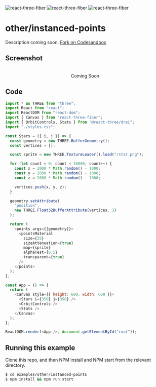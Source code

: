 ![react-three-fiber](https://img.shields.io/badge/dynamic/json?url=https://raw.githubusercontent.com/onion2k/r3f-by-example/develop/examples/other/instanced-points/package.json&label=react-three-fiber&query=$.dependencies['react-three-fiber']&color=green) ![react-three-fiber](https://img.shields.io/badge/dynamic/json?url=https://raw.githubusercontent.com/onion2k/r3f-by-example/develop/examples/other/instanced-points/package.json&label=three&query=$.dependencies['three']&color=green) ![react-three-fiber](https://img.shields.io/badge/dynamic/json?url=https://raw.githubusercontent.com/onion2k/r3f-by-example/develop/examples/other/instanced-points/package.json&label=@react-three/drei&query=$.dependencies['@react-three/drei']&color=green)

# other/instanced-points

Description coming soon. [Fork on Codesandbox](https://githubbox.com/onion2k/r3f-by-example/tree/develop/examples/other/instanced-points)

## Screenshot
<div align="center">
  <br>
    Coming Soon
  <br>
</div>

## Code
```js
import * as THREE from "three";
import React from "react";
import ReactDOM from "react-dom";
import { Canvas } from "react-three-fiber";
import { OrbitControls, Stats } from "@react-three/drei";
import "./styles.css";

const Stars = ({ i, j }) => {
  const geometry = new THREE.BufferGeometry();
  const vertices = [];

  const sprite = new THREE.TextureLoader().load("/star.png");

  for (let count = 0; count < 10000; count++) {
    const x = 2000 * Math.random() - 1000;
    const y = 2000 * Math.random() - 1000;
    const z = 2000 * Math.random() - 1000;

    vertices.push(x, y, z);
  }

  geometry.setAttribute(
    "position",
    new THREE.Float32BufferAttribute(vertices, 3)
  );

  return (
    <points args={[geometry]}>
      <pointsMaterial
        size={35}
        sizeAttenuation={true}
        map={sprite}
        alphaTest={0.5}
        transparent={true}
      />
    </points>
  );
};

const App = () => {
  return (
    <Canvas style={{ height: 600, width: 600 }}>
      <Stars i={350} j={350} />
      <OrbitControls />
      <Stats />
    </Canvas>
  );
};

ReactDOM.render(<App />, document.getElementById("root"));

```

## Running this example

Clone this repo, and then NPM install and NPM start from the relevant directory.

```bash
$ cd examples/other/instanced-points
$ npm install && npm run start
```